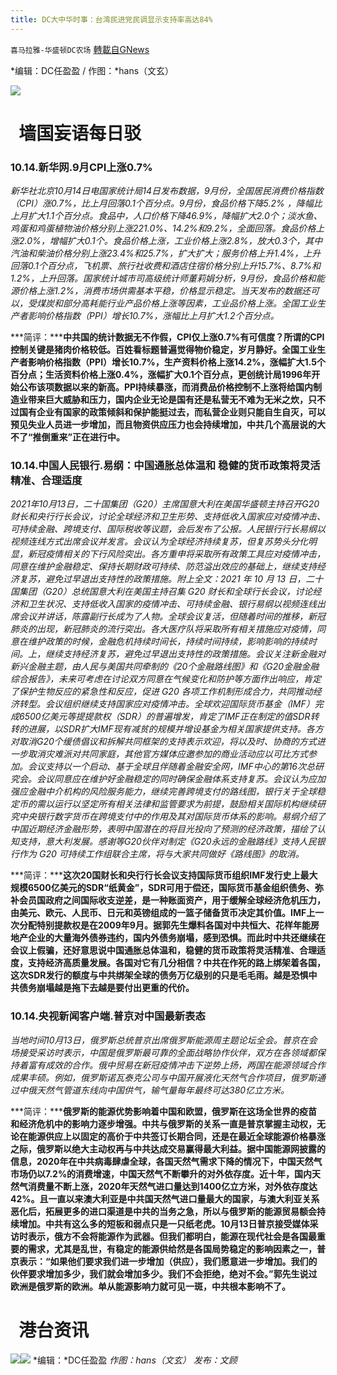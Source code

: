 ```yaml
---
title: DC大中华时事：台湾民进党民调显示支持率高达84%
---
```

`喜马拉雅-华盛顿DC农场` [轉載自GNews](https://gnews.org/zh-hans/1593842/)

*编辑：DC任盈盈 / 作图：*hans（文玄）

![](http://himalayawashingtondc.org/wp-content/uploads/2021/08/ScreenShot-2021-08-01-at-17.25.09@2x.png)

#   墙国妄语每日驳

### 10.14.新华网.9月CPI上涨0.7%

*新华社北京10月14日电国家统计局14日发布数据，9月份，全国居民消费价格指数（CPI）涨0.7%，比上月回落0.1个百分点。9月份，食品价格下降5.2% ，降幅比上月扩大1.1个百分点。食品中，人口价格下降46.9%，降幅扩大2.0个；淡水鱼、鸡蛋和鸡蛋植物油价格分别上涨221.0%、14.2%和9.2%，全面回落。食品价格上涨2.0%，增幅扩大0.1个。食品价格上涨，工业价格上涨2.8%，放大0.3个，其中汽油和柴油价格分别上涨23.4%和25.7%，扩大扩大；服务价格上升1.4%，上升回落0.1个百分点，飞机票、旅行社收费和酒店住宿价格分别上升15.7%、8.7%和1.2%，上升回落。国家统计城市司高级统计师董莉娟分析，9月份，食品价格和能源价格上涨1.2%，消费市场供需基本平稳，价格显示稳定。当天发布的数据还可以，受煤炭和部分高耗能行业产品价格上涨等因素，工业品价格上涨。全国工业生产者影响价格指数（PPI）增长10.7%，涨幅比上月扩大1.2个百分点。*

***简评：*****中共国的统计数据无不作假，CPI仅上涨0.7%有可信度？所谓的CPI控制关键是猪肉价格较低。百姓看标题普遍觉得物价稳定，岁月静好。全国工业生产者影响价格指数（PPI）增长10.7%，生产资料价格上涨14.2%，涨幅扩大1.5个百分点；生活资料价格上涨0.4%，涨幅扩大0.1个百分点，更创统计局1996年开始公布该项数据以来的新高。PPI持续暴涨，而消费品价格控制不上涨将给国内制造业带来巨大威胁和压力，国内企业无论是国有还是私营无不难为无米之炊，只不过国有企业有国家的政策倾斜和保护能挺过去，而私营企业则只能自生自灭，可以预见失业人员进一步增加，而且物资供应压力也会持续增加，中共几个高层说的大不了“推倒重来”正在进行中。**

### 10.14.中国人民银行.易纲：中国通胀总体温和 稳健的货币政策将灵活精准、合理适度

*2021年10月13日，二十国集团（G20）主席国意大利在美国华盛顿主持召开G20财长和央行行长会议，讨论全球经济和卫生形势、支持低收入国家应对疫情冲击、可持续金融、跨境支付、国际税收等议题，会后发布了公报。人民银行行长易纲以视频连线方式出席会议并发言。会议认为全球经济持续复苏，但复苏势头分化明显，新冠疫情相关的下行风险突出。各方重申将采取所有政策工具应对疫情冲击，同意在维护金融稳定、保持长期财政可持续、防范溢出效应的基础上，继续支持经济复苏，避免过早退出支持性的政策措施。附上全文：2021 年 10 月 13 日，二十国集团（G20）总统国意大利在美国主持召集 G20 财长和全球行长会议，讨论经济和卫生状况、支持低收入国家的疫情冲击、可持续金融、银行易纲以视频连线出席会议并讲话，陈露副行长成为了人物。全球会议复活，但随着时间的推移，新冠肺炎的出现，新冠肺炎的流行突出。各大医疗队将采取所有相关措施应对疫情，同意在维护政策的时候，金融危机持续时间长，持续时间持续，影响影响的持续时间。上，继续支持经济复苏，避免过早退出支持性的政策措施。会议关注新金融对新兴金融主题，由人民与美国共同牵制的《20个金融路线图》和《G20金融金融综合报告》，未来可考虑在讨论双方同意在气候变化和防护等方面作出响应，肯定了保护生物反应的紧急性和反应，促进 G20 各项工作机制形成合力，共同推动经济转型。会议组织继续支持国家应对疫情冲击。全球欢迎国际货币基金（IMF）完成6500亿美元等提提款权（SDR）的普遍增发，肯定了IMF正在制定的值SDR转转的进展，以SDR扩大IMF现有减贫的规模并增设基金为相关国家提供支持。各方对取消G20个缓债倡议和拆解共同框架的支持表示欢迎，将以及时、协商的方式进一步取消灾难派对共同家庭，其他官方媒体应邀参加的商业活动应以可比方式参加。会议支持以一个启动、基于全球且伴随着金融安全网，IMF中心的第16次总研究会。会议同意应在维护好金融稳定的同时确保金融体系支持复苏。会议认为应加强应金融中介机构的风险服务能力，继续完善跨境支付的路线图，银行关于全球稳定币的需以运行以坚定所有相关法律和监管要求为前提，鼓励相关国际机构继续研究中央银行数字货币在跨境支付中的作用及其对国际货币体系的影响。易纲介绍了中国近期经济金融形势，表明中国潜在的将目光投向了预测的经济政策，描绘了认知支持，意大利发展。感谢等G20伙伴对制定《G20永远的金融路线》支持人民银行作为 G20 可持续工作组联合主席，将与大家共同做好《路线图》的取消。*

***简评：*****这次20国财长和央行行长会议支持国际货币组织IMF发行史上最大规模6500亿美元的SDR“纸黄金”，SDR可用于偿还，国际货币基金组织债务、弥补会员国政府之间国际收支逆差，是一种账面资产，用于缓解全球经济危机压力，由美元、欧元、人民币、日元和英镑组成的一篮子储备货币决定其价值。IMF上一次分配特别提款权是在2009年9月。据郭先生爆料各国对中共恒大、花样年能房地产企业的大量海外债券违约，国内外债务崩塌，感到恐惧。而此时中共还继续在会议上假骗，还好意思说中国通胀总体温和，稳健的货币政策将灵活精准、合理适度，支持经济高质量发展。各国对它有几分相信？中共在作死的路上绑架着各国，这次SDR发行的额度与中共绑架全球的债务万亿级别的只是毛毛雨。越是恐惧中共债务崩塌越是拖下去越是要付出更重的代价。**

### 10.14.央视新闻客户端.普京对中国最新表态

*当地时间10月13日，俄罗斯总统普京出席俄罗斯能源周主题论坛全会。普京在会场接受采访时表示，中国是俄罗斯最可靠的全面战略协作伙伴，双方在各领域都保持着富有成效的合作。俄中贸易在新冠疫情冲击下逆势上扬，两国在能源领域合作成果丰硕。例如，俄罗斯诺瓦泰克公司与中国开展液化天然气合作项目，俄罗斯通过中俄天然气管道东线向中国供气，输气量每年最终可达380亿立方米。*

***简评：*****俄罗斯的能源优势影响着中国和欧盟，俄罗斯在这场全世界的疫苗和经济危机中的影响力逐步增强。中共与俄罗斯的关系一直是普京掌握主动权，无论在能源供应上以固定的高价于中共签订长期合同，还是在最近全球能源价格暴涨之际，俄罗斯以绝大主动权再与中共达成交易赢得最大利益。据中国能源网披露的信息，2020年在中共病毒肆虐全球，各国天然气需求下降的情况下，中国天然气市场仍以7.2%的消费增速，中国天然气不断攀升的对外依存度。近十年，国内天然气消费量不断上涨，2020年天然气进口量达到1400亿立方米，对外依存度达42%。且一直以来澳大利亚是中共国天然气进口量最大的国家，与澳大利亚关系恶化后，拓展更多的进口渠道是中共的当务之急，所以与俄罗斯的能源贸易额会持续增加。中共有这么多的短板和弱点只是一只纸老虎。10月13日普京接受媒体采访时表示，俄方不会将能源作为武器。但我们都明白，能源在现代社会是各国最重要的需求，尤其是乱世，有稳定的能源供给然是各国局势稳定的影响因素之一，普京表示：“如果他们要求我们进一步增加（供应），我们愿意进一步增加。我们的伙伴要求增加多少，我们就会增加多少。我们不会拒绝，绝对不会。”郭先生说过欧洲是俄罗斯的欧洲。单从能源影响力就可见一斑，中共根本影响不了。**

#   港台资讯
![](https://himalayawashingtondc.org/wp-content/uploads/2021/10/F760F96E-0AC7-460A-880D-CB6736410244-1024x576.png)![](https://himalayawashingtondc.org/wp-content/uploads/2021/10/02D3FBFA-C4C4-4232-BFD9-5B689CD35BB8-1024x576.png)
*编辑：*DC任盈盈
*作图：hans（文玄）
发布：文顾*
